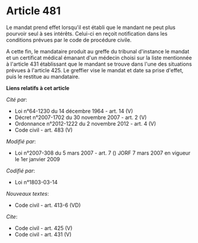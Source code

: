 # Article 481

Le mandat prend effet lorsqu'il est établi que le mandant ne peut plus pourvoir seul à ses intérêts. Celui-ci en reçoit
notification dans les conditions prévues par le code de procédure civile. 

A cette fin, le mandataire produit au greffe du tribunal d'instance le mandat et un certificat médical émanant d'un médecin
choisi sur la liste mentionnée à l'article 431 établissant que le mandant se trouve dans l'une des situations prévues à
l'article 425. Le greffier vise le mandat et date sa prise d'effet, puis le restitue au mandataire.

**Liens relatifs à cet article**

_Cité par_:

  - Loi n°64-1230 du 14 décembre 1964 - art. 14 (V)
  - Décret n°2007-1702 du 30 novembre 2007 - art. 2 (V)
  - Ordonnance n°2012-1222 du 2 novembre 2012 - art. 4 (V)
  - Code civil - art. 483 (V)

_Modifié par_:

  - Loi n°2007-308 du 5 mars 2007 - art. 7 () JORF 7 mars 2007 en vigueur le 1er janvier 2009

_Codifié par_:

  - Loi n°1803-03-14

_Nouveaux textes_:

  - Code civil - art. 413-6 (VD)

_Cite_:

  - Code civil - art. 425 (V)
  - Code civil - art. 431 (V)
